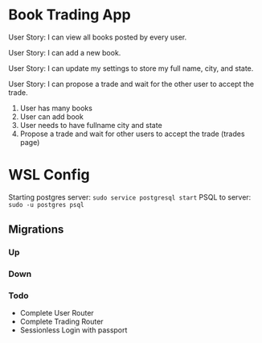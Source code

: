 # Book Trading App

User Story: I can view all books posted by every user.

User Story: I can add a new book.

User Story: I can update my settings to store my full name, city, and state.

User Story: I can propose a trade and wait for the other user to accept the trade.

1. User has many books
2. User can add book
3. User needs to have fullname city and state
4. Propose a trade and wait for other users to accept the trade (trades page)

# WSL Config

Starting postgres server: `sudo service postgresql start`
PSQL to server: `sudo -u postgres psql`

## Migrations

### Up

### Down

### Todo

- Complete User Router
- Complete Trading Router
- Sessionless Login with passport
